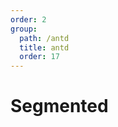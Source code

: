 ```yaml
---
order: 2
group:
  path: /antd
  title: antd
  order: 17
---
```


# Segmented

<code src="./_demo.tsx"
  title='测试antd中媒体组件Segmented'
  desc='使用自动配置查看效果'
  defaultShowCode=true
/>
